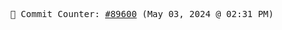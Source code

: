 <p align="center">
    <samp>
        📮 Commit Counter: <a href="https://github.com/Javascript-void0/Javascript-void0/commits/main">#89600</a> (May 03, 2024 @ 02:31 PM)
    </samp>
</p>